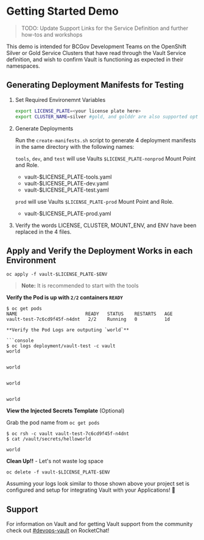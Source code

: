 # Getting Started Demo

> TODO: Update Support Links for the Service Definition and further how-tos and workshops

This demo is intended for BCGov Development Teams on the OpenShift Silver or Gold Service Clusters that have read through the Vault Service definition, and wish to confirm Vault is functioning as expected in their namespaces.

## Generating Deployment Manifests for Testing

1. Set Required Environemnt Variables

    ```bash
    export LICENSE_PLATE=<your license plate here>
    export CLUSTER_NAME=silver #gold, and golddr are also supported options
    ```

2. Generate Deployments

    Run the `create-manifests.sh` script to generate 4 deployment manifests in the same directory with the following names:

    `tools`, `dev`, and `test` will use Vaults `$LICENSE_PLATE-nonprod` Mount Point and Role.
    - vault-$LICENSE_PLATE-tools.yaml
    - vault-$LICENSE_PLATE-dev.yaml
    - vault-$LICENSE_PLATE-test.yaml

    `prod` will use Vaults `$LICENSE_PLATE-prod` Mount Point and Role.
    - vault-$LICENSE_PLATE-prod.yaml

3. Verify the words LICENSE, CLUSTER, MOUNT_ENV, and ENV have been replaced in the 4 files.

## Apply and Verify the Deployment Works in each Environment

  `oc apply -f vault-$LICENSE_PLATE-$ENV`

  > **Note:** It is recommended to start with the tools

  **Verify the Pod is up with `2/2` containers `READY`**

  ```console
  $ oc get pods
  NAME                         READY   STATUS    RESTARTS   AGE
  vault-test-7c6cd9f45f-n4dnt   2/2    Running   0          1d

  **Verify the Pod Logs are outputing `world`**

  ```console
  $ oc logs deployment/vault-test -c vault
  world


  world


  world


  world
  ```

  **View the Injected Secrets Template** (Optional)

  Grab the pod name from `oc get pods`

  ```console
  $ oc rsh -c vault vault-test-7c6cd9f45f-n4dnt 
  $ cat /vault/secrets/helloworld

  world

  ```

  **Clean Up!!** - Let's not waste log space

  `oc delete -f vault-$LICENSE_PLATE-$ENV`

  Assuming your logs look similar to those shown above your project set is configured and setup for integrating Vault with your Applications! :tada:

## Support

For information on Vault and for getting Vault support from the community check out [#devops-vault](https://chat.developer.gov.bc.ca/channel/devops-vault) on RocketChat!
